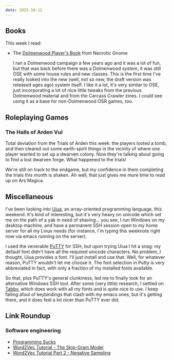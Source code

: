 ```yaml
---
date: 2025-10-12
---
```


## Books

This week I read:

- The [Dolmenwood Player's Book][] from Necrotic Gnome

  I ran a Dolmenwood campaign a few years ago and it was a lot of fun, but that
  was back before there was a Dolmenwood *system*, it was still OSE with some
  house rules and new classes.  This is the first time I've really looked into
  the new (well, not so new, the draft version was released ages ago) system
  itself.  I like it a lot, it's very similar to OSE, just incorporating a lot
  of nice little tweaks from the previous Dolmenwood material and from the
  Carcass Crawler zines.  I could see using it as a base for non-Dolmenwood OSR
  games, too.

[Dolmenwood Player's Book]: https://necroticgnome.com/pages/about-dolmenwood


## Roleplaying Games

### The Halls of Arden Vul

Total deviation from the Trials of Arden this week: the players looted a tomb,
and then cleared out some earth-spirit things in the vicinity of where one
player wanted to set up a dwarven colony.  Now they're talking about going to
find a lost dwarven forge.  What happened to the trials!

We're still on track to the endgame, but my confidence in them completing the
trials this month is shaken.  Ah well, that just gives me more time to read up
on Ars Magica.


## Miscellaneous

I've been looking into [Uiua][], an array-oriented programming language, this
weekend.  It's kind of interesting, but it's very heavy on unicode which set me
on the path of a yak in need of shaving... you see, I run Windows on my desktop
machine, and have a permanent SSH session open to my home server for all my
Linux needs (for instance, I'm typing this weeknote right now via emacs running
on the server).

I used the venerable [PuTTY][] for SSH, but upon trying Uiua I hit a snag: my
default font didn't have all the required unicode characters.  No problem, I
thought, Uiua provides a font.  I'll just install and use that.  Well, for
whatever reason, PuTTY wouldn't let me choose it.  The font selection in Putty
is very abbreviated in fact, with only a fraction of my installed fonts
available.

So that, plus PuTTY's general clunkiness, led me to finally look for an
alternative Windows SSH tool.  After some (very little) research, I settled on
[Tabby][], which does work with all my fonts and is quite nice to use.  I keep
falling afoul of keybindings that clash with my emacs ones, but it's getting
there, and it does feel a lot nicer than PuTTY ever did.

[Uiua]: https://www.uiua.org/
[PuTTY]: https://www.chiark.greenend.org.uk/~sgtatham/putty/
[Tabby]: https://tabby.sh/


## Link Roundup

### Software engineering

- [Programming Sucks](https://www.stilldrinking.org/programming-sucks)
- [Word2Vec Tutorial - The Skip-Gram Model](https://mccormickml.com/2016/04/19/word2vec-tutorial-the-skip-gram-model/)
- [Word2Vec Tutorial Part 2 - Negative Sampling](https://mccormickml.com/2017/01/11/word2vec-tutorial-part-2-negative-sampling/)
